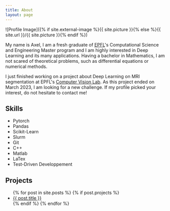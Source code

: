 ```yaml
---
title: About
layout: page
---
```

![Profile Image]({% if site.external-image %}{{ site.picture }}{% else %}{{ site.url }}/{{ site.picture }}{% endif %})

My name is Axel, I am a fresh graduate of <a href="https://www.epfl.ch/"><u>EPFL</u></a>'s Computational Science and Engineering Master program and I am highly interested in Deep Learning
and its many applications. Having a bachelor in Mathematics, I am not scared of theoretical problems,
such as differential equations or numerical methods.

<p> I just finished working on a project about Deep Learning on MRI segmentation at EPFL's <a href="https://www.epfl.ch/labs/cvlab/"><u>Computer Vision Lab</u></a>. 
As this project ended on March 2023, I am looking for a new challenge. If my profile picked your interest, 
do not hesitate to contact me! </p>

<h2>Skills</h2>

<ul class="skill-list">
	<li>Pytorch</li>
	<li>Pandas</li>
	<li>Scikit-Learn</li>
	<li>Slurm</li>
	<li>Git</li>
	<li>C++</li>
	<li>Matlab</li>
	<li>LaTex</li>
	<li>Test-Driven Developpement</li>
</ul>

<h2>Projects</h2>

<ul>
{% for post in site.posts %}
	{% if post.projects %}
		<li> <a href="{{ post.url | prepend: site.baseurl }}">{{ post.title }}</a> </li>
	{% endif %}
{% endfor %}
</ul>
